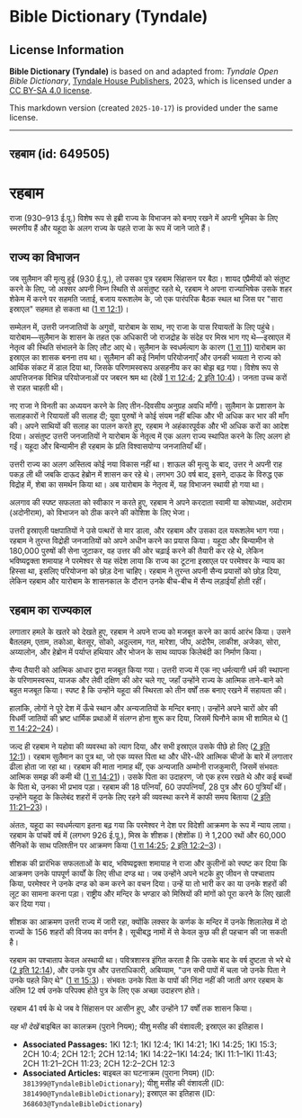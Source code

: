 # Bible Dictionary (Tyndale)

## License Information

**Bible Dictionary (Tyndale)** is based on and adapted from: _Tyndale Open Bible Dictionary_, [Tyndale House Publishers](https://tyndaleopenresources.com/), 2023, which is licensed under a [CC BY-SA 4.0 license](https://creativecommons.org/licenses/by-sa/4.0/legalcode.en).

This markdown version (created `2025-10-17`) is provided under the same license.



--------------------------------

## रहबाम (id: 649505)

रहबाम
=====

राजा (930–913 ई.पू.) विशेष रूप से इब्री राज्य के विभाजन को बनाए रखने में अपनी भूमिका के लिए स्मरणीय हैं और यहूदा के अलग राज्य के पहले राजा के रूप में जाने जाते हैं।

राज्य का विभाजन
---------------

जब सुलैमान की मृत्यु हुई (930 ई.पू.), तो उसका पुत्र रहबाम सिंहासन पर बैठा। शायद एप्रैमीयों को संतुष्ट करने के लिए, जो अक्सर अपनी निम्न स्थिति से असंतुष्ट रहते थे, रहबाम ने अपना राज्याभिषेक उसके शहर शेकेम में करने पर सहमति जताई, बजाय यरूशलेम के, जो एक पारंपरिक बैठक स्थल था जिस पर "सारा इस्राएल" सहमत हो सकता था ([1 रा 12:1](https://ref.ly/1Kgs12:1))।

सम्मेलन में, उत्तरी जनजातियों के अगुवों, यारोबाम के साथ, नए राजा के पास रियायतों के लिए पहुंचे। यारोबाम—सुलैमान के शासन के तहत एक अधिकारी जो राजद्रोह के संदेह पर मिस्र भाग गए थे—इस्राएल में नेतृत्व की स्थिति संभालने के लिए लौट आए थे। सुलैमान के स्वधर्मत्याग के कारण ([1 रा 11](https://ref.ly/1Kgs11:1-1Kgs11:43)) यारोबाम का इस्राएल का शासक बनना तय था। सुलैमान की कई निर्माण परियोजनाएँ और उनकी भव्यता ने राज्य को आर्थिक संकट में डाल दिया था, जिसके परिणामस्वरूप असहनीय कर का बोझ बढ़ गया। विशेष रूप से आपत्तिजनक विभिन्न परियोजनाओं पर जबरन श्रम था (देखें [1 रा 12:4](https://ref.ly/1Kgs12:4); [2 इति 10:4](https://ref.ly/2Chr10:4))। जनता उच्च करों से राहत चाहती थी।

नए राजा ने विनती का अध्ययन करने के लिए तीन\-दिवसीय अनुग्रह अवधि माँगी। सुलैमान के प्रशासन के सलाहकारों ने रियायतों की सलाह दी; युवा पुरुषों ने कोई संयम नहीं बल्कि और भी अधिक कर भार की माँग की। अपने साथियों की सलाह का पालन करते हुए, रहबाम ने अहंकारपूर्वक और भी अधिक करों का आदेश दिया। असंतुष्ट उत्तरी जनजातियों ने यारोबाम के नेतृत्व में एक अलग राज्य स्थापित करने के लिए अलग हो गईं। यहूदा और बिन्यामीन ही रहबाम के प्रति विश्वासयोग्य जनजातियाँ थीं।

उत्तरी राज्य का अलग अस्तित्व कोई नया विकास नहीं था। शाऊल की मृत्यु के बाद, उत्तर ने अपनी राह पकड़ ली थी जबकि दाऊद हेब्रोन में शासन कर रहे थे। लगभग 30 वर्ष बाद, इसने, दाऊद के विरुद्ध एक विद्रोह में, शेबा का समर्थन किया था। अब यारोबाम के नेतृत्व में, यह विभाजन स्थायी हो गया था।

अलगाव की स्पष्ट सफलता को स्वीकार न करते हुए, रहबाम ने अपने करदाता स्वामी या कोषाध्यक्ष, अदोराम (अदोनीराम), को विभाजन को ठीक करने की कोशिश के लिए भेजा। 

उत्तरी इस्राएली पक्षपातियों ने उसे पत्थरों से मार डाला, और रहबाम और उसका दल यरूशलेम भाग गया। रहबाम ने तुरन्त विद्रोही जनजातियों को अपने अधीन करने का प्रयास किया। यहूदा और बिन्यामीन से 180,000 पुरुषों की सेना जुटाकर, वह उत्तर की ओर चढ़ाई करने की तैयारी कर रहे थे, लेकिन भविष्यद्वक्ता शमायाह ने परमेश्वर से यह संदेश लाया कि राज्य का टूटना इस्राएल पर परमेश्वर के न्याय का हिस्सा था, इसलिए परियोजना को छोड़ देना चाहिए। रहबाम ने तुरन्त अपनी सैन्य प्रयासों को छोड़ दिया, लेकिन रहबाम और यारोबाम के शासनकाल के दौरान उनके बीच\-बीच में सैन्य लड़ाईयाँ होती रहीं।

रहबाम का राज्यकाल
-----------------

लगातार हमले के खतरे को देखते हुए, रहबाम ने अपने राज्य को मजबूत करने का कार्य आरंभ किया। उसने बैतलहम, एताम, तकोआ, बेतसूर, सोको, अदुल्लाम, गत, मारेशा, जीप, अदोरैम, लाकीश, अजेका, सोरा, अय्यालोन, और हेब्रोन में पर्याप्त हथियार और भोजन के साथ व्यापक किलेबंदी का निर्माण किया।

सैन्य तैयारी को आत्मिक आधार द्वारा मजबूत किया गया। उत्तरी राज्य में एक नए धर्मत्यागी धर्म की स्थापना के परिणामस्वरूप, याजक और लेवी दक्षिण की ओर चले गए, जहाँ उन्होंने राज्य के आत्मिक ताने\-बाने को बहुत मजबूत किया। स्पष्ट है कि उन्होंने यहूदा की स्थिरता को तीन वर्षों तक बनाए रखने में सहायता की।

हालांकि, लोगों ने पूरे देश में ऊँचे स्थान और अन्यजातियों के मन्दिर बनाए। उन्होंने अपने चारों ओर की विधर्मी जातियों की भ्रष्ट धार्मिक प्रथाओं में संलग्न होना शुरू कर दिया, जिसमें घिनौने काम भी शामिल थे ([1 रा 14:22–24](https://ref.ly/1Kgs14:22-1Kgs14:24))।

जल्द ही रहबाम ने यहोवा की व्यवस्था को त्याग दिया, और सभी इस्राएल उसके पीछे हो लिए ([2 इति 12:1](https://ref.ly/2Chr12:1))। रहबाम सुलैमान का पुत्र था, जो एक व्यस्त पिता था और धीरे\-धीरे आत्मिक चीजों के बारे में लगातार ढीला होता जा रहा था। रहबाम की माता नामाह थीं, एक अन्यजाति अम्मोनी राजकुमारी, जिसमें संभवतः आत्मिक समझ की कमी थी ([1 रा 14:21](https://ref.ly/1Kgs14:21))। उसके पिता का उदाहरण, जो एक हरम रखते थे और कई बच्चों के पिता थे, उनका भी प्रभाव पड़ा। रहबाम की 18 पत्नियाँ, 60 उपपत्नियाँ, 28 पुत्र और 60 पुत्रियाँ थीं। उन्होंने यहूदा के किलेबंद शहरों में उनके लिए रहने की व्यवस्था करने में काफी समय बिताया ([2 इति 11:21–23](https://ref.ly/2Chr11:21-2Chr11:23))।

अंततः, यहूदा का स्वधर्मत्याग इतना बढ़ गया कि परमेश्वर ने देश पर विदेशी आक्रमण के रूप में न्याय लाया। रहबाम के पांचवें वर्ष में (लगभग 926 ई.पू.), मिस्र के शीशक I (शेशोंक I) ने 1,200 रथों और 60,000 सैनिकों के साथ पलिश्तीन पर आक्रमण किया ([1 रा 14:25](https://ref.ly/1Kgs14:25); [2 इति 12:2–3](https://ref.ly/2Chr12:2-2Chr12:3))।

शीशक की प्रारंभिक सफलताओं के बाद, भविष्यद्वक्ता शमायाह ने राजा और कुलीनों को स्पष्ट कर दिया कि आक्रमण उनके पापपूर्ण कार्यों के लिए सीधा दण्ड था। जब उन्होंने अपने भटके हुए जीवन से पश्चाताप किया, परमेश्वर ने उनके दण्ड को कम करने का वचन दिया। उन्हें या तो भारी कर का या उनके शहरों की लूट का सामना करना पड़ा। राष्ट्रीय और मन्दिर के भण्डार को मिस्रियों की मांगों को पूरा करने के लिए खाली कर दिया गया।

शीशक का आक्रमण उत्तरी राज्य में जारी रहा, क्योंकि लक्सर के कर्णक के मन्दिर में उनके शिलालेख में दो राज्यों के 156 शहरों की विजय का वर्णन है। सूचीबद्ध नामों में से केवल कुछ की ही पहचान की जा सकती है।

रहबाम का पश्चाताप केवल अस्थायी था। पवित्रशास्त्र इंगित करता है कि उसके बाद के वर्ष दुष्टता से भरे थे ([2 इति 12:14](https://ref.ly/2Chr12:14)), और उनके पुत्र और उत्तराधिकारी, अबिय्याम, "उन सभी पापों में चला जो उनके पिता ने उनके पहले किए थे" ([1 रा 15:3](https://ref.ly/1Kgs15:3))। संभवतः उनके पिता के पापों की निंदा नहीं की जाती अगर रहबाम के अंतिम 12 वर्ष उनके परिपक्व होते पुत्र के लिए एक अच्छा उदाहरण होते।

रहबाम 41 वर्ष के थे जब वे सिंहासन पर आसीन हुए, और उन्होंने 17 वर्षों तक शासन किया।

*यह भी देखें* बाइबिल का कालक्रम (पुराने नियम); यीशु मसीह की वंशावली; इस्राएल का इतिहास I

* **Associated Passages:** 1KI 12:1; 1KI 12:4; 1KI 14:21; 1KI 14:25; 1KI 15:3; 2CH 10:4; 2CH 12:1; 2CH 12:14; 1KI 14:22–1KI 14:24; 1KI 11:1–1KI 11:43; 2CH 11:21–2CH 11:23; 2CH 12:2–2CH 12:3
* **Associated Articles:** बाइबल का घटनाक्रम (पुराना नियम) (ID: `381399@TyndaleBibleDictionary`); यीशु मसीह की वंशावली (ID: `381490@TyndaleBibleDictionary`); इस्राएल का इतिहास  (ID: `368603@TyndaleBibleDictionary`)


